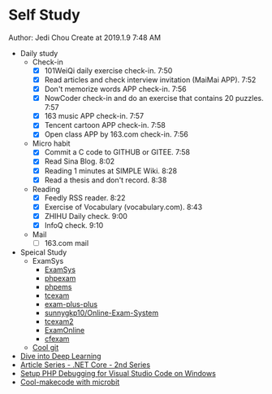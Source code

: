 # Self Study

Author: Jedi Chou
Create at 2019.1.9 7:48 AM

* Daily study
  * Check-in
    -[x] 101WeiQi daily exercise check-in. 7:50
    -[x] Read articles and check interview invitation (MaiMai APP). 7:52
    -[x] Don't memorize words APP check-in. 7:56
    -[x] NowCoder check-in and do an exercise that contains 20 puzzles. 7:57
    -[x] 163 music APP check-in. 7:57
    -[x] Tencent cartoon APP check-in. 7:58
    -[x] Open class APP by 163.com check-in. 7:56

  * Micro habit
    -[x] Commit a C code to GITHUB or GITEE. 7:58
    -[x] Read Sina Blog. 8:02
    -[x] Reading 1 minutes at SIMPLE Wiki. 8:28
    -[x] Read a thesis and don't record. 8:38

  * Reading
    -[x] Feedly RSS reader. 8:22
    -[x] Exercise of Vocabulary (vocabulary.com). 8:43
    -[x] ZHIHU Daily check. 9:00
    -[x] InfoQ check. 9:10

  * Mail
    -[ ] 163.com mail

* Speical Study
  * ExamSys
    * [ExamSys](https://github.com/lrx0014/ExamSys)
    * [phpexam](https://sourceforge.net/projects/phpexam/)
    * [phpems](https://github.com/phpems/phpems)
    * [tcexam](https://www.oschina.net/p/tcexam/)
    * [exam-plus-plus](https://www.oschina.net/p/exam-plus-plus)
    * [sunnygkp10/Online-Exam-System](https://github.com/sunnygkp10/Online-Exam-System-)
    * [tcexam2](https://tcexam.org/)
    * [ExamOnline](https://github.com/wepeng/ExamOnline)
    * [cfexam](https://github.com/cforth/cfexam)
  * [Cool git](https://learngitbranching.js.org/?demo)
* [Dive into Deep Learning](http://d2l.ai/chapter_introduction/index.html)
* [Article Series - .NET Core - 2nd Series](https://www.infoq.com/articles/dotnet-core-article-second-series)
* [Setup PHP Debugging for Visual Studio Code on Windows](https://weblogs.asp.net/dixin/setup-php-debugging-for-visual-studio-code-on-windows)
* [Cool-makecode with microbit](https://makecode.microbit.org/)
